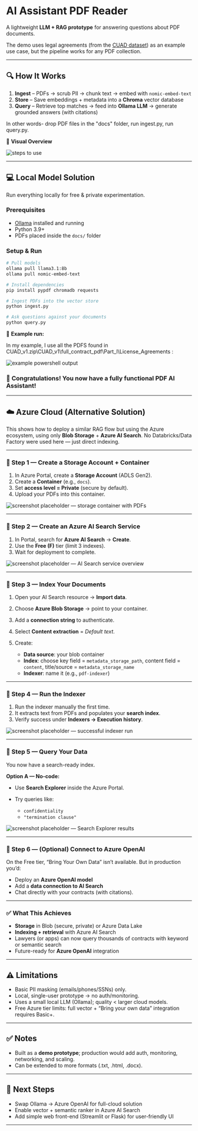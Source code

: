 # AI Assistant PDF Reader

A lightweight **LLM + RAG prototype** for answering questions about PDF documents.

The demo uses legal agreements (from the [CUAD dataset](https://www.atticusprojectai.org/cuad)) as an example use case, but the pipeline works for any PDF collection.

---

## 🔍 How It Works

1. **Ingest** – PDFs → scrub PII → chunk text → embed with `nomic-embed-text`
2. **Store** – Save embeddings + metadata into a **Chroma** vector database
3. **Query** – Retrieve top matches → feed into **Ollama LLM** → generate grounded answers (with citations)

In other words- drop PDF files in the "docs" folder, run ingest.py, run query.py.

📌 **Visual Overview**

![steps to use](https://raw.githubusercontent.com/Nikhil-Pickle/AI-Assistant-PDF-Reader/refs/heads/main/image.png)

---

## 💻 Local Model Solution

Run everything locally for free & private experimentation.

### Prerequisites

* [Ollama](https://ollama.ai) installed and running
* Python 3.9+
* PDFs placed inside the `docs/` folder

### Setup & Run

```bash
# Pull models
ollama pull llama3.1:8b
ollama pull nomic-embed-text

# Install dependencies
pip install pypdf chromadb requests

# Ingest PDFs into the vector store
python ingest.py

# Ask questions against your documents
python query.py
```

📸 **Example run:**

In my example, I use all the PDFS found in CUAD_v1.zip\CUAD_v1\full_contract_pdf\Part_I\License_Agreements :

![example powershell output](https://raw.githubusercontent.com/Nikhil-Pickle/AI-Assistant-PDF-Reader/refs/heads/main/Screenshot%202025-08-26%20192915.png)

### 👏 **Congratulations!** You now have a fully functional PDF AI Assistant!

---

## ☁️ Azure Cloud (Alternative Solution)


This shows how to deploy a similar RAG flow but using the Azure ecosystem, using only **Blob Storage** + **Azure AI Search**.
No Databricks/Data Factory were used here — just direct indexing.

---

### 🔹 Step 1 — Create a Storage Account + Container

1. In Azure Portal, create a **Storage Account** (ADLS Gen2).
2. Create a **Container** (e.g., `docs`).
3. Set **access level = Private** (secure by default).
4. Upload your PDFs into this container.

![screenshot placeholder — storage container with PDFs](https://raw.githubusercontent.com/Nikhil-Pickle/AI-Assistant-PDF-Reader/refs/heads/main/Screenshot%202025-08-27%20111519.png)

---

### 🔹 Step 2 — Create an Azure AI Search Service

1. In Portal, search for **Azure AI Search** → **Create**.
2. Use the **Free (F)** tier (limit 3 indexes).
3. Wait for deployment to complete.

![screenshot placeholder — AI Search service overview](https://raw.githubusercontent.com/Nikhil-Pickle/AI-Assistant-PDF-Reader/refs/heads/main/Screenshot%202025-08-27%20111939.png)

---

### 🔹 Step 3 — Index Your Documents

1. Open your AI Search resource → **Import data**.
2. Choose **Azure Blob Storage** → point to your container.
3. Add a **connection string** to authenticate.
4. Select **Content extraction** = *Default text*.
5. Create:

   * **Data source**: your blob container
   * **Index**: choose key field = `metadata_storage_path`, content field = `content`, title/source = `metadata_storage_name`
   * **Indexer**: name it (e.g., `pdf-indexer`)

---

### 🔹 Step 4 — Run the Indexer

1. Run the indexer manually the first time.
2. It extracts text from PDFs and populates your **search index**.
3. Verify success under **Indexers → Execution history**.

![screenshot placeholder — successful indexer run](https://raw.githubusercontent.com/Nikhil-Pickle/AI-Assistant-PDF-Reader/refs/heads/main/Screenshot%202025-08-27%20112334.png)

---

### 🔹 Step 5 — Query Your Data

You now have a search-ready index.

**Option A — No-code:**

* Use **Search Explorer** inside the Azure Portal.
* Try queries like:

  * `confidentiality`
  * `"termination clause"`

![screenshot placeholder — Search Explorer results](https://raw.githubusercontent.com/Nikhil-Pickle/AI-Assistant-PDF-Reader/refs/heads/main/Screenshot%202025-08-27%20112658.png)


---

### 🔹 Step 6 — (Optional) Connect to Azure OpenAI

On the Free tier, “Bring Your Own Data” isn’t available.
But in production you’d:

* Deploy an **Azure OpenAI model**
* Add a **data connection to AI Search**
* Chat directly with your contracts (with citations).

---

### ✅ What This Achieves

* **Storage** in Blob (secure, private) or Azure Data Lake
* **Indexing + retrieval** with Azure AI Search
* Lawyers (or apps) can now query thousands of contracts with keyword or semantic search
* Future-ready for **Azure OpenAI** integration

---

## ⚠️ Limitations

* Basic PII masking (emails/phones/SSNs) only.
* Local, single-user prototype → no auth/monitoring.
* Uses a small local LLM (Ollama); quality < larger cloud models.
* Free Azure tier limits: full vector + “Bring your own data” integration requires Basic+.

---

## ✅ Notes

* Built as a **demo prototype**; production would add auth, monitoring, networking, and scaling.
* Can be extended to more formats (.txt, .html, .docx).

---


## 🚀 Next Steps

* Swap Ollama → Azure OpenAI for full-cloud solution
* Enable vector + semantic ranker in Azure AI Search
* Add simple web front-end (Streamlit or Flask) for user-friendly UI

---
